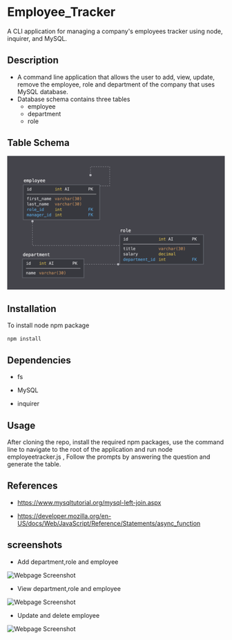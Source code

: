# Employee_Tracker
A CLI application for managing a company's employees tracker using node, inquirer, and MySQL.

## Description

* A command line application that allows the user to add, view, update, remove the employee, role and department of 
  the company that uses MySQL database.
* Database schema contains three tables
  * employee
  * department
  * role

## Table Schema

![Webpage Screenshot](./assets/images/schema.png?raw=true)

## Installation

 To install node npm package

    npm install

## Dependencies

* fs     

* MySQL  

* inquirer 

## Usage

 After cloning the repo, install the required npm packages, use the command line to navigate to the root of the application and run node employeetracker.js , Follow the prompts by answering the question and generate the table.

## References

* https://www.mysqltutorial.org/mysql-left-join.aspx 

* https://developer.mozilla.org/en-US/docs/Web/JavaScript/Reference/Statements/async_function
    
## screenshots   

* Add department,role and employee


![Webpage Screenshot](./assets/images/Add-dept-role-employee.gif?raw=true)


* View department,role and employee


![Webpage Screenshot](./assets/images/view-employee-role-dept-manager.gif?raw=true)


* Update and delete employee


![Webpage Screenshot](./assets/images/update-delete.gif?raw=true)






